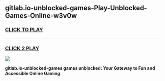 
## gitlab.io-unblocked-games-Play-Unblocked-Games-Online-w3v0w
<h3>
<a href="https://premium76.site?title=gitlab.io-unblocked-games&ref=24A">CLICK TO PLAY</a></h3>
<hr>

<h3>
<a href="https://premium76.site?title=gitlab.io-unblocked-games&ref=24A">CLICK 2 PLAY</a>
  
</h3>

<a href="https://premium76.site?title=gitlab.io-unblocked-games&ref=24A"><img src="https://clearcache.store/games.png"></a>


**gitlab.io-unblocked-games games unblocked: Your Gateway to Fun and Accessible Online Gaming**
